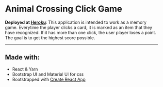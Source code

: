 # Animal Crossing Click Game
<b>Deployed at [Heroku](https://clicky-game-elr.herokuapp.com/)</b>:
This application is intended to work as a memory game. Everytime the player clicks a card, it is marked as an item that they have recognized. If it has more than one click, the user player loses a point. The goal is to get the highest score possible. 
<hr>

## Made with:
- React & Yarn
- Bootstrap UI and Material UI for css
- Bootstrapped with [Create React App](https://github.com/facebookincubator/create-react-app)
